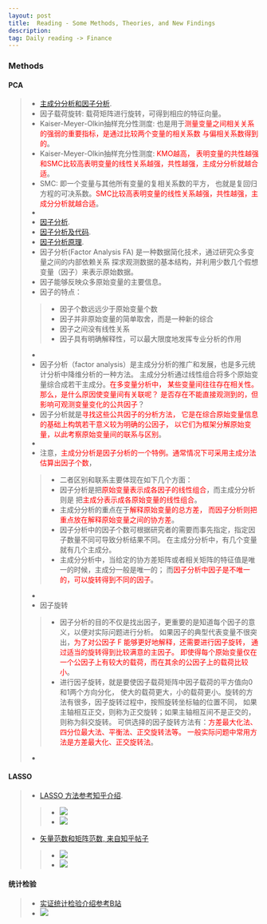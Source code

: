 ```yaml
---
layout: post 
title:  Reading - Some Methods, Theories, and New Findings
description:    
tag: Daily reading -> Finance
---
```



### Methods

#### PCA

> * [主成分分析和因子分析](https://mp.weixin.qq.com/s/L6O85MbV_i4nujJ4yIdoLg).  
> * 因子载荷旋转: 载荷矩阵进行旋转，可得到相应的特征向量。
> * Kaiser-Meyer-Olkin抽样充分性测度: 
也是用于<font color=red>测量变量之间相关关系的强弱的重要指标，是通过比较两个变量的相关系数
与偏相关系数得到的</font>。
> * Kaiser-Meyer-Olkin抽样充分性测度: <font color=red>KMO越高，
表明变量的共性越强和SMC比较高表明变量的线性关系越强，共性越强，主成分分析就越合适</font>。
> * SMC: 即一个变量与其他所有变量的复相关系数的平方，
也就是复回归方程的可决系数。<font color=red>SMC比较高表明变量的线性关系越强，共性越强，主成分分析就越合适</font>。
> * 
> * [因子分析](https://zhuanlan.zhihu.com/p/37755749).
> * [因子分析及代码](https://www.cnblogs.com/fhkankan/articles/13620891.html#%E5%9B%A0%E5%AD%90%E5%88%86%E6%9E%90).
> * [因子分析原理](https://www.cnblogs.com/fhkankan/articles/13620891.html#%E5%9B%A0%E5%AD%90%E5%88%86%E6%9E%90).
> * 因子分析(Factor Analysis FA) 是一种数据简化技术，通过研究众多变量之间的内部依赖关系
探求观测数据的基本结构，并利用少数几个假想变量（因子）来表示原始数据。
> * 因子能够反映众多原始变量的主要信息。
> * 因子的特点：
>> * 因子个数远远少于原始变量个数
>> * 因子并非原始变量的简单取舍，而是一种新的综合
>> * 因子之间没有线性关系
>> * 因子具有明确解释性，可以最大限度地发挥专业分析的作用
> *
> * 因子分析（factor analysis）是主成分分析的推广和发展，也是多元统计分析中降维分析的一种方法。
主成分分析通过线性组合将多个原始变量综合成若干主成分。<font color=red>在多变量分析中，
某些变量间往往存在相关性。那么，是什么原因使变量间有关联呢？
是否存在不能直接观测到的，但影响可观测变量变化的公共因子</font>？
> * 因子分析就是<font color=red>寻找这些公共因子的分析方法，
它是在综合原始变量信息的基础上构筑若干意义较为明确的公因子，
以它们为框架分解原始变量，以此考察原始变量间的联系与区别</font>。
> * 
> * 注意，<font color=red>主成分分析是因子分析的一个特例。通常情况下可采用主成分法估算出因子个数</font>，
>> * 二者区别和联系主要体现在如下几个方面：
>> * 因子分析是把<font color=red>原始变量表示成各因子的线性组合</font>，而主成分分析则是
把<font color=red>主成分表示成各原始变量的线性组合</font>。
>> * 主成分分析的重点在于<font color=red>解释原始变量的总方差，
而因子分析则把重点放在解释原始变量之间的协方差</font>。
>> * 因子分析中的因子个数可根据研究者的需要而事先指定，指定因子数量不同可导致分析结果不同。
在主成分分析中，有几个变量就有几个主成分。
>> * 主成分分析中，当给定的协方差矩阵或者相关矩阵的特征值是唯一的时候，主成分一般是唯一的；
而<font color=red>因子分析中因子是不唯一的，可以旋转得到不同的因子</font>。
> *
> * 因子旋转
>> * 因子分析的目的不仅是找出因子，更重要的是知道每个因子的意义，以便对实际问题进行分析。
如果因子的典型代表变量不很突出，<font color=red>为了对公因子 F 能够更好地解释，还需要进行因子旋转，
通过适当的旋转得到比较满意的主因子。
即使得每个原始变量仅在一个公因子上有较大的载荷，而在其余的公因子上的载荷比较小</font>。
>> * 进行因子旋转，就是要使因子载荷矩阵中因子载荷的平方值向0和1两个方向分化，
使大的载荷更大，小的载荷更小。旋转的方法有很多，因子旋转过程中，按照旋转坐标轴的位置不同，
如果主轴相互正交，则称为正交旋转；如果主轴相互间不是正交的，则称为斜交旋转。
可供选择的因子旋转方法有：<font color=red>方差最大化法、四分位最大法、平衡法、正交旋转法等。
一般实际问题中常用方法是方差最大化、正交旋转法</font>。
> * 
>

#### LASSO

> * [LASSO 方法参考知乎介绍](https://zhuanlan.zhihu.com/p/116869931). 
>> * ![](http://yangyuan16.github.io//images/posts/Quantitative_analysis/DR-method-lasso-1.jpg)
>> * ![](http://yangyuan16.github.io//images/posts/Quantitative_analysis/DR-method-lasso-2.jpg)  
>
> * [矢量范数和矩阵范数, 来自知乎帖子](https://zhuanlan.zhihu.com/p/116869931)
>> * ![](http://yangyuan16.github.io//images/posts/Quantitative_analysis/DR-method-lasso-3.jpg)
>> * ![](http://yangyuan16.github.io//images/posts/Quantitative_analysis/DR-method-lasso-4.jpg)

#### 统计检验

> * [实证统计检验介绍参考B站](https://www.bilibili.com/video/BV1zV4y1x7zc?spm_id_from=333.337.search-card.all.click&vd_source=cf9aaab1f09e7e5b19cf23e0b4d3c771)
> * ![](http://yangyuan16.github.io//images/posts/Quantitative_analysis/DR-method-F-test-1.jpg)